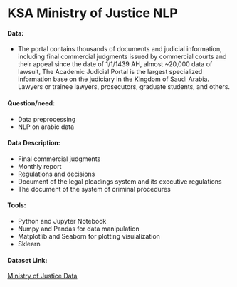 # KSA Ministry of Justice NLP

#### Data:
* The portal contains thousands of documents and judicial information, including final commercial judgments issued by commercial courts and their appeal since the date of 1/1/1439 AH, almost ~20,000 data of lawsuit, The Academic Judicial Portal is the largest specialized information base on the judiciary in the Kingdom of Saudi Arabia. Lawyers or trainee lawyers, prosecutors, graduate students, and others.

#### Question/need:
* Data preprocessing
* NLP on arabic data

#### Data Description:
* Final commercial judgments
* Monthly report
* Regulations and decisions
* Document of the legal pleadings system and its executive regulations
* The document of the system of criminal procedures


#### Tools:
*	Python and Jupyter Notebook 
*	Numpy and Pandas for data manipulation 
*	Matplotlib and Seaborn for plotting visuialization 
*	Sklearn

#### Dataset Link:
[Ministry of Justice Data](https://sjp.moj.gov.sa/Filter?isFilterButtonClicked=True)

